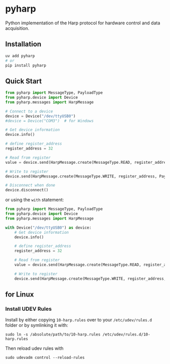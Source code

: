 # pyharp

Python implementation of the Harp protocol for hardware control and data acquisition.

## Installation

```bash
uv add pyharp
# or
pip install pyharp
```

## Quick Start

```python
from pyharp import MessageType, PayloadType
from pyharp.device import Device
from pyharp.messages import HarpMessage

# Connect to a device
device = Device("/dev/ttyUSB0")
#device = Device("COM3")  # for Windows

# Get device information
device.info()

# define register_address
register_address = 32

# Read from register
value = device.send(HarpMessage.create(MessageType.READ, register_address, PayloadType.U8))

# Write to register
device.send(HarpMessage.create(MessageType.WRITE, register_address, PayloadType.U8, value))

# Disconnect when done
device.disconnect()
```

or using the `with` statement:

```python
from pyharp import MessageType, PayloadType
from pyharp.device import Device
from pyharp.messages import HarpMessage

with Device("/dev/ttyUSB0") as device:
    # Get device information
    device.info()

    # define register_address
    register_address = 32

    # Read from register
    value = device.send(HarpMessage.create(MessageType.READ, register_address, PayloadType.U8))

    # Write to register
    device.send(HarpMessage.create(MessageType.WRITE, register_address, PayloadType.U8, value))
```

## for Linux

### Install UDEV Rules

Install by either copying `10-harp.rules` over to your `/etc/udev/rules.d` folder or by symlinking it with:
````
sudo ln -s /absolute/path/to/10-harp.rules /etc/udev/rules.d/10-harp.rules
````

Then reload udev rules with
````
sudo udevadm control --reload-rules
````
